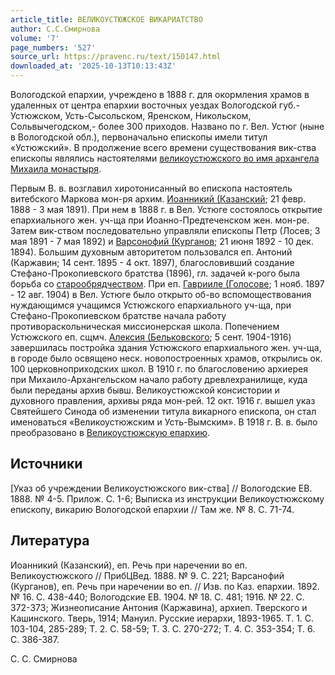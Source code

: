 ```yaml
---
article_title: ВЕЛИКОУСТЮЖСКОЕ ВИКАРИАТСТВО
author: С.С.Смирнова
volume: '7'
page_numbers: '527'
source_url: https://pravenc.ru/text/150147.html
downloaded_at: '2025-10-13T10:13:43Z'
---
```


Вологодской епархии, учреждено в 1888 г. для окормления храмов в удаленных от центра епархии восточных уездах Вологодской губ.- Устюжском, Усть-Сысольском, Яренском, Никольском, Сольвычегодском,- более 300 приходов. Названо по г. Вел. Устюг (ныне в Вологодской обл.), первоначально епископы имели титул «Устюжский». В продолжение всего времени существования вик-ства епископы являлись настоятелями [великоустюжского во имя архангела Михаила монастыря](<https://pravenc.ru/text/великоустюжского во имя архангела Михаила монастыря.html>).

Первым В. в. возглавил хиротонисанный во епископа настоятель витебского Маркова мон-ря архим. [Иоанникий (Казанский](<https://pravenc.ru/text/Иоанникий (Казанский.html>); 21 февр. 1888 - 3 мая 1891). При нем в 1888 г. в Вел. Устюге состоялось открытие епархиального жен. уч-ща при Иоанно-Предтеченском жен. мон-ре. Затем вик-ством последовательно управляли епископы Петр (Лосев; 3 мая 1891 - 7 мая 1892) и [Варсонофий (Курганов](<https://pravenc.ru/text/Варсонофий (Курганов.html>); 21 июня 1892 - 10 дек. 1894). Большим духовным авторитетом пользовался еп. Антоний (Каржавин; 14 сент. 1895 - 4 окт. 1897), благословивший создание Стефано-Прокопиевского братства (1896), гл. задачей к-рого была борьба со [старообрядчеством](https://pravenc.ru/text/старообрядчеством.html). При еп. [Гаврииле (Голосове](https://pravenc.ru/text/ГАВРИИЛ.html); 1 нояб. 1897 - 12 авг. 1904) в Вел. Устюге было открыто об-во вспомоществования нуждающимся учащимся Устюжского епархиального уч-ща, при Стефано-Прокопиевском братстве начала работу противораскольническая миссионерская школа. Попечением Устюжского еп. сщмч. [Алексия (Бельковского](<https://pravenc.ru/text/Алексия (Бельковского.html>); 5 сент. 1904-1916) завершилась постройка здания Устюжского епархиального жен. уч-ща, в городе было освящено неск. новопостроенных храмов, открылись ок. 100 церковноприходских школ. В 1910 г. по благословению архиерея при Михаило-Архангельском начало работу древлехранилище, куда были переданы архив бывш. Великоустюжской консистории и духовного правления, архивы ряда мон-рей. 12 окт. 1916 г. вышел указ Святейшего Синода об изменении титула викарного епископа, он стал именоваться «Великоустюжским и Усть-Вымским». В 1918 г. В. в. было преобразовано в [Великоустюжскую епархию](<https://pravenc.ru/text/Великоустюжскую епархию.html>).

## Источники

[Указ об учреждении Великоустюжского вик-ства] // Вологодские ЕВ. 1888. № 4-5. Прилож. С. 1-6; Выписка из инструкции Великоустюжскому епископу, викарию Вологодской епархии // Там же. № 8. С. 71-74.

## Литература

Иоанникий (Казанский), еп. Речь при наречении во еп. Великоустюжского // ПрибЦВед. 1888. № 9. С. 221; Варсанофий (Курганов), еп. Речь при наречении во еп. // Изв. по Каз. епархии. 1892. № 16. С. 438-440; Вологодские ЕВ. 1904. № 18. С. 481; 1916. № 22. С. 372-373; Жизнеописание Антония (Каржавина), архиеп. Тверского и Кашинского. Тверь, 1914; Мануил. Русские иерархи, 1893-1965. Т. 1. С. 103-104, 285-289; Т. 2. С. 58-59; Т. 3. С. 270-272; Т. 4. С. 353-354; Т. 6. С. 386-387.

С.   С.   Смирнова
